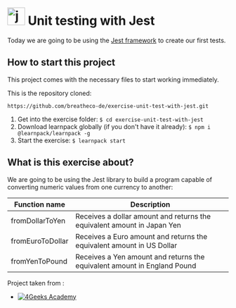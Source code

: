 # <img src="https://skillicons.dev/icons?i=jest" height="40" alt="jest logo"  /> Unit testing with Jest

Today we are going to be using the [Jest framework](https://jestjs.io/) to create our first tests.

## How to start this project

This project comes with the necessary files to start working immediately.

This is the repository cloned:

```text
https://github.com/breatheco-de/exercise-unit-test-with-jest.git
```

1. Get into the exercise folder: `$ cd exercise-unit-test-with-jest`
2. Download learnpack globally (if you don't have it already): `$ npm i @learnpack/learnpack -g`
3. Start the exercise: `$ learnpack start`

## What is this exercise about?

We are going to be using the Jest library to build a program capable of converting numeric values from one currency to another:

| Function name    | Description                                                              |
| ---------------- | ------------------------------------------------------------------------ |
| fromDollarToYen  | Receives a dollar amount and returns the equivalent amount in Japan Yen  |
| fromEuroToDollar | Receives a Euro amount and returns the equivalent amount in US Dollar    |
| fromYenToPound   | Receives a Yen amount and returns the equivalent amount in England Pound |

Project taken from :

- [![4Geeks Academy](https://img.shields.io/badge/4Geeks%20Academy-blue.svg)](https://www.4geeks.com)
